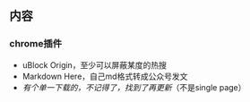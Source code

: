 ## 内容

### chrome插件

+ uBlock Origin，至少可以屏蔽某度的热搜
+ Markdown Here，自己md格式转成公众号发文
+ *有个单一下载的，不记得了，找到了再更新*（不是single page）